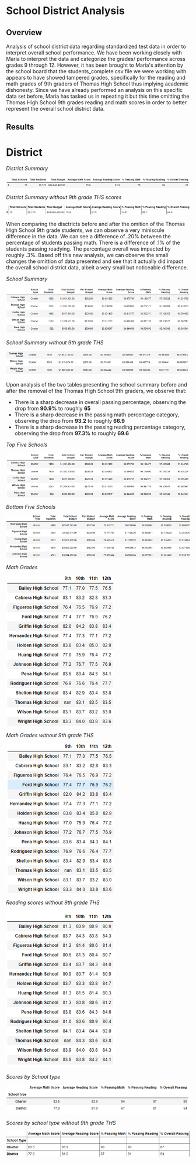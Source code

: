 # School District Analysis

## Overview
Analysis of school district data regarding standardized test data in order to interpret overall school performance. We have been working closely with Maria to interpret the data and categorize the grades/ performance across grades 9 through 12. However, it has been brought to Maria's attention by the school board that the students_complete csv file we were working with appears to have showed tampered grades, specifically for the reading and math grades of 9th graders of Thomas High School thus implying academic dishonesty. Since we have already performed an analysis on this specific data set before, Maria has tasked us in repeating it but this time omitting the Thomas High School 9th grades reading and math scores in order to better represent the overall school district data.

## Results

# District
*District Summary*

![](Resources/District_Summary.PNG)

*District Summary without 9th grade THS scores*

![](Resources/District_Summary_minus_9th_grade_THS.PNG)

When comparing the disctricts before and after the omition of the Thomas High School 9th grade students, we can observe a very miniscule difference in the data. We can see a difference of .20% between the percentage of students passing math. There is a difference of .1% of the students passing readying. The percentage overall was impacted by roughly .3%. Based off this new analysis, we can observe the small changes the omittion of data presented and see that it actually did impact the overall school district data, albeit a very small but noticeable difference.

*School Summary*

![](Resources/School_Summary.PNG)

*School Summary without 9th grade THS*

![](Resources/School_Summary_without_THS.PNG)

Upon analysis of the two tables presenting the school summary before and after the removal of the Thomas High School 9th graders, we observe that:
- There is a sharp decrease in overall passing percentage, observing the drop from **90.9%** to roughly **65**
- There is a sharp decrease in the passing math percentage category, observing the drop from **93.2** to roughly **66.9**
- There is a sharp decrease in the passing reading percentage category, observing the drop from **97.3%** to roughly **69.6**

*Top Five Schools*

![](Resources/Top_Five_Schools.PNG)

*Bottom Five Schools*

![](Resources/Bottom_Schools.PNG)

*Math Grades*

![](Resources/Math_Grades.PNG)

*Math Grades without 9th grade THS*

![](Resources/Math_Grades_without_THS.PNG)

*Reading scores without 9th grade THS*

![](Resources/Reading_Scores_without_THS.PNG)

*Scores by School type*

![](Resources/Scores_by_School_type.PNG)

*Scores by school type without 9th grade THS*

![](Resources/Scores_by_School_type_minus_9th_grade_THS.PNG)








